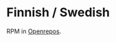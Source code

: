 Finnish / Swedish
=================

RPM in <a href="https://openrepos.net/content/tmi/finnishswedish-keyboard-arrows">Openrepos</a>.
